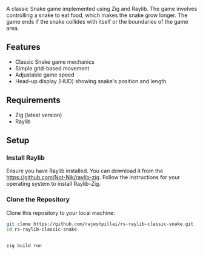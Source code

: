 
A classic Snake game implemented using Zig and Raylib. The game involves controlling a snake to eat food, which makes the snake grow longer. The game ends if the snake collides with itself or the boundaries of the game area.

## Features

- Classic Snake game mechanics
- Simple grid-based movement
- Adjustable game speed
- Head-up display (HUD) showing snake's position and length

## Requirements

- Zig (latest version)
- Raylib

## Setup

### Install Raylib

Ensure you have Raylib installed. You can download it from the https://github.com/Not-Nik/raylib-zig. Follow the instructions for your operating system to install Raylib-Zig.

### Clone the Repository

Clone this repository to your local machine:

```sh
git clone https://github.com/rajeshpillai/rs-raylib-classic-snake.git
cd rs-raylib-classic-snake


zig build run

